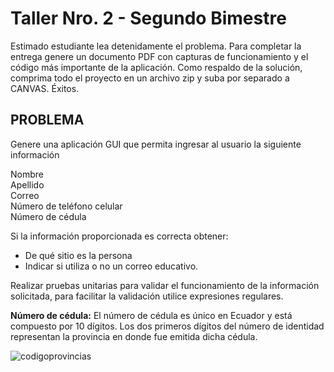 # Taller Nro. 2 - Segundo Bimestre

Estimado estudiante lea detenidamente el problema. Para completar la entrega genere un documento PDF con capturas de funcionamiento y el código más importante de la aplicación. Como respaldo de la solución, comprima todo el proyecto en un archivo zip y suba por separado a CANVAS. Éxitos.

## PROBLEMA

Genere una aplicación GUI que permita ingresar al usuario la siguiente información

Nombre  
Apellido  
Correo  
Número de teléfono celular  
Número de cédula

Si la información proporcionada es correcta obtener:

- De qué sitio es la persona
- Indicar si utiliza o no un correo educativo.

Realizar pruebas unitarias para validar el funcionamiento de la información solicitada, para facilitar la validación utilice expresiones regulares.

**Número de cédula:** El número de cédula es único en Ecuador y está compuesto por 10 dígitos. Los dos primeros dígitos del número de identidad representan la provincia en donde fue emitida dicha cédula.

![codigoprovincias](https://user-images.githubusercontent.com/62577449/151643879-3f272a29-7aac-42ec-81a6-1cdbbf06adee.png)
